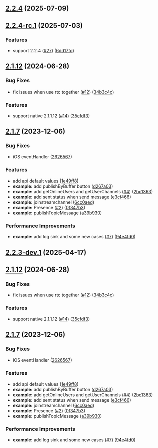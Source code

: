

## [2.2.4](https://github.com/AgoraIO-Extensions/agora-react-native-rtm/compare/v2.2.4-rc.1...v2.2.4) (2025-07-09)

## [2.2.4-rc.1](https://github.com/AgoraIO-Extensions/agora-react-native-rtm/compare/2.1.12...v2.2.4-rc.1) (2025-07-03)


### Features

* support 2.2.4 ([#27](https://github.com/AgoraIO-Extensions/agora-react-native-rtm/issues/27)) ([6dd17fd](https://github.com/AgoraIO-Extensions/agora-react-native-rtm/commit/6dd17fd59a2a14691fcc6e61ba8dffec6ab4d9ff))



## [2.1.12](https://github.com/AgoraIO-Extensions/agora-react-native-rtm/compare/2.1.7...2.1.12) (2024-06-28)


### Bug Fixes

* fix issues when use rtc together ([#12](https://github.com/AgoraIO-Extensions/agora-react-native-rtm/issues/12)) ([34b3c4c](https://github.com/AgoraIO-Extensions/agora-react-native-rtm/commit/34b3c4cf35ca22250787cfb9197bb1e28b603702))


### Features

* support native 2.1.1.12 ([#14](https://github.com/AgoraIO-Extensions/agora-react-native-rtm/issues/14)) ([35cfdf3](https://github.com/AgoraIO-Extensions/agora-react-native-rtm/commit/35cfdf34ef8fa52eaad3f7220ce9bf7ce50de254))



## [2.1.7](https://github.com/AgoraIO-Extensions/agora-react-native-rtm/compare/2626567bd1bc25f21b961bff62aa6c3d7b354ba4...2.1.7) (2023-12-06)


### Bug Fixes

* iOS eventHandler ([2626567](https://github.com/AgoraIO-Extensions/agora-react-native-rtm/commit/2626567bd1bc25f21b961bff62aa6c3d7b354ba4))


### Features

* add api default values ([1e49ff8](https://github.com/AgoraIO-Extensions/agora-react-native-rtm/commit/1e49ff8dfde11e72d4db7124285ba1463210433e))
* **example:** add  publishByBuffer button ([d267a03](https://github.com/AgoraIO-Extensions/agora-react-native-rtm/commit/d267a03f03abffa933b749b8906894ff51331d69))
* **example:** add getOnlineUsers and getUserChannels ([#4](https://github.com/AgoraIO-Extensions/agora-react-native-rtm/issues/4)) ([2bc1363](https://github.com/AgoraIO-Extensions/agora-react-native-rtm/commit/2bc13639b0f92f3810ec5d4b6a2424beb1a82122))
* **example:** add sent status when send message ([e3cf466](https://github.com/AgoraIO-Extensions/agora-react-native-rtm/commit/e3cf466ccc180d6ea89ea29fe81c2be6c22291b8))
* **example:** joinstreamchannel ([6cc0aed](https://github.com/AgoraIO-Extensions/agora-react-native-rtm/commit/6cc0aed85bc0656c555530bcbdd8f327da6bc6d4))
* **example:** Presence ([#2](https://github.com/AgoraIO-Extensions/agora-react-native-rtm/issues/2)) ([0f347b3](https://github.com/AgoraIO-Extensions/agora-react-native-rtm/commit/0f347b33972ebb152e16b0a11b6b06d03f1319cd))
* **example:** publishTopicMessage ([a39b930](https://github.com/AgoraIO-Extensions/agora-react-native-rtm/commit/a39b9303e46aaa415cde4c04c3739c5307a41310))


### Performance Improvements

* **example:** add log sink and some new cases ([#7](https://github.com/AgoraIO-Extensions/agora-react-native-rtm/issues/7)) ([94e4fd0](https://github.com/AgoraIO-Extensions/agora-react-native-rtm/commit/94e4fd08c7fa20310f20a2619bc5818d1934c8ee))

## [2.2.3-dev.1](https://github.com/AgoraIO-Extensions/agora-react-native-rtm/compare/2.1.12...v2.2.3-dev.1) (2025-04-17)



## [2.1.12](https://github.com/AgoraIO-Extensions/agora-react-native-rtm/compare/2.1.7...2.1.12) (2024-06-28)


### Bug Fixes

* fix issues when use rtc together ([#12](https://github.com/AgoraIO-Extensions/agora-react-native-rtm/issues/12)) ([34b3c4c](https://github.com/AgoraIO-Extensions/agora-react-native-rtm/commit/34b3c4cf35ca22250787cfb9197bb1e28b603702))


### Features

* support native 2.1.1.12 ([#14](https://github.com/AgoraIO-Extensions/agora-react-native-rtm/issues/14)) ([35cfdf3](https://github.com/AgoraIO-Extensions/agora-react-native-rtm/commit/35cfdf34ef8fa52eaad3f7220ce9bf7ce50de254))



## [2.1.7](https://github.com/AgoraIO-Extensions/agora-react-native-rtm/compare/2626567bd1bc25f21b961bff62aa6c3d7b354ba4...2.1.7) (2023-12-06)


### Bug Fixes

* iOS eventHandler ([2626567](https://github.com/AgoraIO-Extensions/agora-react-native-rtm/commit/2626567bd1bc25f21b961bff62aa6c3d7b354ba4))


### Features

* add api default values ([1e49ff8](https://github.com/AgoraIO-Extensions/agora-react-native-rtm/commit/1e49ff8dfde11e72d4db7124285ba1463210433e))
* **example:** add  publishByBuffer button ([d267a03](https://github.com/AgoraIO-Extensions/agora-react-native-rtm/commit/d267a03f03abffa933b749b8906894ff51331d69))
* **example:** add getOnlineUsers and getUserChannels ([#4](https://github.com/AgoraIO-Extensions/agora-react-native-rtm/issues/4)) ([2bc1363](https://github.com/AgoraIO-Extensions/agora-react-native-rtm/commit/2bc13639b0f92f3810ec5d4b6a2424beb1a82122))
* **example:** add sent status when send message ([e3cf466](https://github.com/AgoraIO-Extensions/agora-react-native-rtm/commit/e3cf466ccc180d6ea89ea29fe81c2be6c22291b8))
* **example:** joinstreamchannel ([6cc0aed](https://github.com/AgoraIO-Extensions/agora-react-native-rtm/commit/6cc0aed85bc0656c555530bcbdd8f327da6bc6d4))
* **example:** Presence ([#2](https://github.com/AgoraIO-Extensions/agora-react-native-rtm/issues/2)) ([0f347b3](https://github.com/AgoraIO-Extensions/agora-react-native-rtm/commit/0f347b33972ebb152e16b0a11b6b06d03f1319cd))
* **example:** publishTopicMessage ([a39b930](https://github.com/AgoraIO-Extensions/agora-react-native-rtm/commit/a39b9303e46aaa415cde4c04c3739c5307a41310))


### Performance Improvements

* **example:** add log sink and some new cases ([#7](https://github.com/AgoraIO-Extensions/agora-react-native-rtm/issues/7)) ([94e4fd0](https://github.com/AgoraIO-Extensions/agora-react-native-rtm/commit/94e4fd08c7fa20310f20a2619bc5818d1934c8ee))